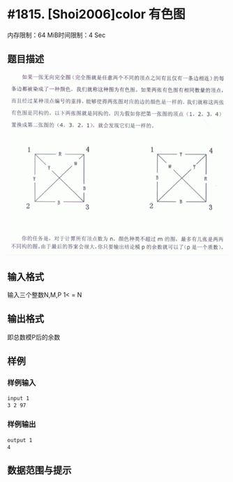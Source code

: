 # #1815. [Shoi2006]color 有色图

内存限制：64 MiB时间限制：4 Sec

## 题目描述

![](images/1815.jpg)

## 输入格式

输入三个整数N,M,P
1< = N 

## 输出格式

即总数模P后的余数

## 样例

### 样例输入

    
    input 1
    3 2 97
    
    

### 样例输出

    
    output 1
    4
    
    

## 数据范围与提示
